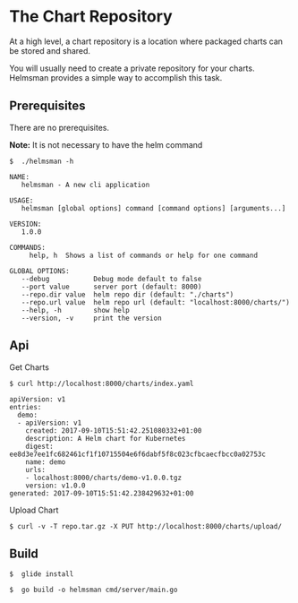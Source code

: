 # The Chart Repository

At a high level, a chart repository is a location where packaged charts can be
stored and shared.

You will usually need to create a private repository for your charts. Helmsman provides a simple way to accomplish this task.

## Prerequisites

There are no prerequisites.

**Note:** It is not necessary to have the helm command


```console
$  ./helmsman -h

NAME:
   helmsman - A new cli application

USAGE:
   helmsman [global options] command [command options] [arguments...]

VERSION:
   1.0.0

COMMANDS:
     help, h  Shows a list of commands or help for one command

GLOBAL OPTIONS:
   --debug           Debug mode default to false
   --port value      server port (default: 8000)
   --repo.dir value  helm repo dir (default: "./charts")
   --repo.url value  helm repo url (default: "localhost:8000/charts/")
   --help, -h        show help
   --version, -v     print the version

```

## Api

Get Charts

```console
$ curl http://localhost:8000/charts/index.yaml

apiVersion: v1
entries:
  demo:
  - apiVersion: v1
    created: 2017-09-10T15:51:42.251080332+01:00
    description: A Helm chart for Kubernetes
    digest: ee8d3e7ee1fc682461cf1f10715504e6f6dabf5f8c023cfbcaecfbcc0a02753c
    name: demo
    urls:
    - localhost:8000/charts/demo-v1.0.0.tgz
    version: v1.0.0
generated: 2017-09-10T15:51:42.238429632+01:00

```


Upload Chart

```console
$ curl -v -T repo.tar.gz -X PUT http://localhost:8000/charts/upload/
```

## Build

```console
$  glide install
```

```console
$  go build -o helmsman cmd/server/main.go
```